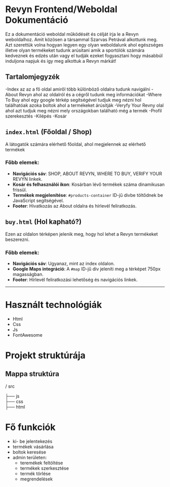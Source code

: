 # Revyn Frontend/Weboldal Dokumentáció
Ez a dokumentáció weboldal működését és célját írja le a Revyn weboldalhoz.
Amit közösen a társammal Szarvas Petrával alkottunk meg. Azt szerettük volna hogyan legyen egy olyan weboldalunk ahol egészséges illetve olyan termékeket tudunk arúsítani amik a sportólók számára kedveznek és edzés után vagy el tudják ezeket fogyasztani hogy másabbúl induljona  napjuk és igy meg alkottuk a Revyn márkát!

## Tartalomjegyzék
-Index az az a fő oldal amiről több különböző oldalra tudunk navigálni
    -About Revyn ahol az oldalról és a cégről tudunk meg információkat
    -Where To Buy ahol egy google térkép segítségével tudjuk meg nézni hol találhatóak azoka  boltok ahol a termékeket árúsítják
    -Veryfy Your Revny olal ahol azt tudjuk meg nézni mely országokban található még a termék 
    -Profil szerekesztés
    -Kilépés 
    -Kosár

## `index.html` (Főoldal / Shop)

A látogatók számára elérhető főoldal, ahol megjelennek az elérhető termékek
### Főbb elemek:
- **Navigációs sáv**: SHOP, ABOUT REVYN, WHERE TO BUY, VERIFY YOUR REVYN linkek.
- **Kosár és felhasználói ikon**: Kosárban lévő termékek száma dinamikusan frissül.
- **Termékek megjelenítése**: `#products-container` ID-jű divbe töltődnek be JavaScript segítségével.
- **Footer**: Hivatkozás az About oldalra és hírlevél feliratkozás.


## `buy.html` (Hol kapható?)

Ezen az oldalon térképen jelenik meg, hogy hol lehet a Revyn termékeket beszerezni.

### Főbb elemek:
- **Navigációs sáv**: Ugyanaz, mint az index oldalon.
- **Google Maps integráció**: A `#map` ID-jű div jeleníti meg a térképet 750px magasságban.
- **Footer**: Hírlevél feliratkozási lehetőség és navigációs linkek.

---
# Használt technológiák
- Html
- Css
- Js
- FontAwesome


# Projekt struktúrája
## Mappa struktúra
/ src 


├── js    
├── css        
├── html       

# Fő funkciók
- ki- be jelentekezés
- termékek vásárlása
- boltok keresése
- admin területen:
    - teremékek feltöltése
    - termékek szerkesztése
    - termék törlése
    - megrendelések    

